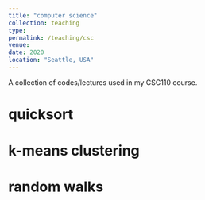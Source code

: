 ```yaml
---
title: "computer science"
collection: teaching
type:
permalink: /teaching/csc
venue:
date: 2020
location: "Seattle, USA"
---
```


A collection of codes/lectures used in my CSC110 course.

quicksort
======

k-means clustering
======

random walks
======
